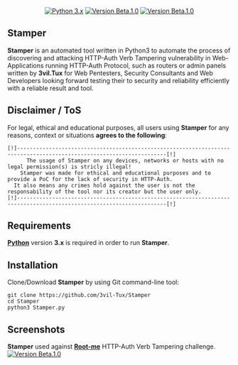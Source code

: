 <p align="center">
  <p align="center">
    <a href="http://www.python.org/download/"><img alt="Python 3.x" src="https://img.shields.io/badge/Python-3.x-orange"></a>
    <a href="https://github.com/3vil-Tux/Stamper"><img alt="Version Beta.1.0" src="https://img.shields.io/badge/Version-Beta.1.0-green"></a>
    <a href="https://discord.com/"><img alt="Version Beta.1.0" src="https://img.shields.io/badge/Discord-3vil.Tux%236666-blue"></a>
</p>
</p>

## Stamper
**Stamper** is an automated tool written in Python3 to automate the process of discovering and attacking HTTP-Auth Verb Tampering vulnerability in Web-Applications running HTTP-Auth Protocol, such as routers or admin panels written by **3vil.Tux** for Web Pentesters, Security Consultants and Web Developers looking forward testing their to security and reliability efficiently with a reliable result and tool.

## Disclaimer / ToS
For legal, ethical and educational purposes, all users using **Stamper** for any reasons, context or situations **agrees to the following**:
```
[!]---------------------------------------------------------------------------------------------------------------------[!]
      The usage of Stamper on any devices, networks or hosts with no legal permission(s) is stricly illegal!
    Stamper was made for ethical and educational purposes and to provide a PoC for the lack of security in HTTP-Auth.
  It also means any crimes hold against the user is not the responsability of the tool nor its creator but the user only.
[!]---------------------------------------------------------------------------------------------------------------------[!]
```

## Requirements
**[Python](http://www.python.org/download/)** version **3.x**  is required in order to run **Stamper**.

## Installation
Clone/Download **Stamper** by using Git command-line tool:

    git clone https://github.com/3vil-Tux/Stamper
    cd Stamper
    python3 Stamper.py

## Screenshots
**Stamper** used against **[Root-me](http://challenge01.root-me.org/web-serveur/ch8/)** HTTP-Auth Verb Tampering challenge.
<a href="http://challenge01.root-me.org/web-serveur/ch8/"><img alt="Version Beta.1.0" src="https://cdn.discordapp.com/attachments/780874590019911723/781028232359051274/unknown.png"></a>
